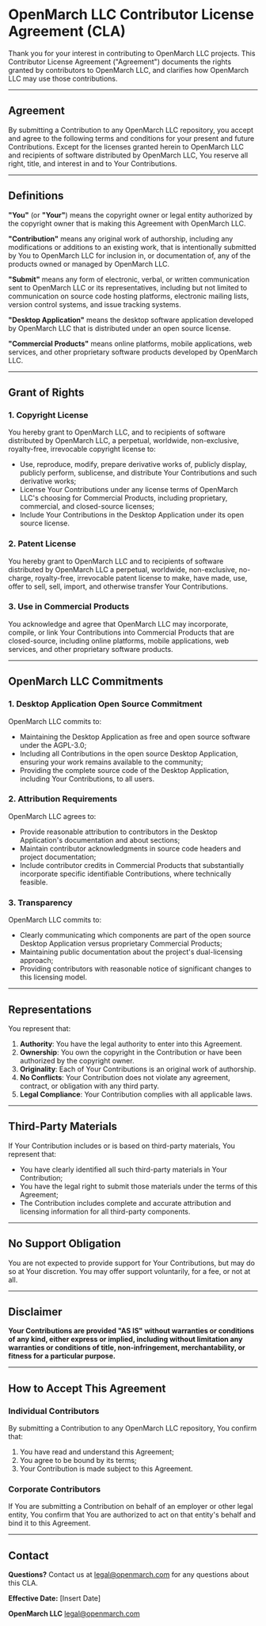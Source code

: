 # OpenMarch LLC Contributor License Agreement (CLA)

Thank you for your interest in contributing to OpenMarch LLC projects. This Contributor License Agreement ("Agreement") documents the rights granted by contributors to OpenMarch LLC, and clarifies how OpenMarch LLC may use those contributions.

---

## Agreement

By submitting a Contribution to any OpenMarch LLC repository, you accept and agree to the following terms and conditions for your present and future Contributions. Except for the licenses granted herein to OpenMarch LLC and recipients of software distributed by OpenMarch LLC, You reserve all right, title, and interest in and to Your Contributions.

---

## Definitions

**"You"** (or **"Your"**) means the copyright owner or legal entity authorized by the copyright owner that is making this Agreement with OpenMarch LLC.

**"Contribution"** means any original work of authorship, including any modifications or additions to an existing work, that is intentionally submitted by You to OpenMarch LLC for inclusion in, or documentation of, any of the products owned or managed by OpenMarch LLC.

**"Submit"** means any form of electronic, verbal, or written communication sent to OpenMarch LLC or its representatives, including but not limited to communication on source code hosting platforms, electronic mailing lists, version control systems, and issue tracking systems.

**"Desktop Application"** means the desktop software application developed by OpenMarch LLC that is distributed under an open source license.

**"Commercial Products"** means online platforms, mobile applications, web services, and other proprietary software products developed by OpenMarch LLC.

---

## Grant of Rights

### 1. Copyright License

You hereby grant to OpenMarch LLC, and to recipients of software distributed by OpenMarch LLC, a perpetual, worldwide, non-exclusive, royalty-free, irrevocable copyright license to:

- Use, reproduce, modify, prepare derivative works of, publicly display, publicly perform, sublicense, and distribute Your Contributions and such derivative works;
- License Your Contributions under any license terms of OpenMarch LLC's choosing for Commercial Products, including proprietary, commercial, and closed-source licenses;
- Include Your Contributions in the Desktop Application under its open source license.

### 2. Patent License

You hereby grant to OpenMarch LLC and to recipients of software distributed by OpenMarch LLC a perpetual, worldwide, non-exclusive, no-charge, royalty-free, irrevocable patent license to make, have made, use, offer to sell, sell, import, and otherwise transfer Your Contributions.

### 3. Use in Commercial Products

You acknowledge and agree that OpenMarch LLC may incorporate, compile, or link Your Contributions into Commercial Products that are closed-source, including online platforms, mobile applications, web services, and other proprietary software products.

---

## OpenMarch LLC Commitments

### 1. Desktop Application Open Source Commitment

OpenMarch LLC commits to:

- Maintaining the Desktop Application as free and open source software under the AGPL-3.0;
- Including all Contributions in the open source Desktop Application, ensuring your work remains available to the community;
- Providing the complete source code of the Desktop Application, including Your Contributions, to all users.

### 2. Attribution Requirements

OpenMarch LLC agrees to:

- Provide reasonable attribution to contributors in the Desktop Application's documentation and about sections;
- Maintain contributor acknowledgments in source code headers and project documentation;
- Include contributor credits in Commercial Products that substantially incorporate specific identifiable Contributions, where technically feasible.

### 3. Transparency

OpenMarch LLC commits to:

- Clearly communicating which components are part of the open source Desktop Application versus proprietary Commercial Products;
- Maintaining public documentation about the project's dual-licensing approach;
- Providing contributors with reasonable notice of significant changes to this licensing model.

---

## Representations

You represent that:

1. **Authority**: You have the legal authority to enter into this Agreement.
2. **Ownership**: You own the copyright in the Contribution or have been authorized by the copyright owner.
3. **Originality**: Each of Your Contributions is an original work of authorship.
4. **No Conflicts**: Your Contribution does not violate any agreement, contract, or obligation with any third party.
5. **Legal Compliance**: Your Contribution complies with all applicable laws.

---

## Third-Party Materials

If Your Contribution includes or is based on third-party materials, You represent that:

- You have clearly identified all such third-party materials in Your Contribution;
- You have the legal right to submit those materials under the terms of this Agreement;
- The Contribution includes complete and accurate attribution and licensing information for all third-party components.

---

## No Support Obligation

You are not expected to provide support for Your Contributions, but may do so at Your discretion. You may offer support voluntarily, for a fee, or not at all.

---

## Disclaimer

**Your Contributions are provided "AS IS" without warranties or conditions of any kind, either express or implied, including without limitation any warranties or conditions of title, non-infringement, merchantability, or fitness for a particular purpose.**

---

## How to Accept This Agreement

### Individual Contributors

By submitting a Contribution to any OpenMarch LLC repository, You confirm that:

1. You have read and understand this Agreement;
2. You agree to be bound by its terms;
3. Your Contribution is made subject to this Agreement.

### Corporate Contributors

If You are submitting a Contribution on behalf of an employer or other legal entity, You confirm that You are authorized to act on that entity's behalf and bind it to this Agreement.

---

## Contact

**Questions?** Contact us at [legal@openmarch.com](mailto:legal@openmarch.com) for any questions about this CLA.

**Effective Date:** [Insert Date]

**OpenMarch LLC**
[legal@openmarch.com](mailto:legal@openmarch.com)
